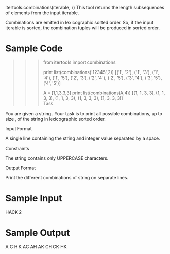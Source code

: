 itertools.combinations(iterable, r)
This tool returns the  length subsequences of elements from the input iterable.

Combinations are emitted in lexicographic sorted order. So, if the input iterable is sorted, the combination tuples will be produced in sorted order.

# Sample Code

>>> from itertools import combinations
>>> 
>>> print list(combinations('12345',2))
[('1', '2'), ('1', '3'), ('1', '4'), ('1', '5'), ('2', '3'), ('2', '4'), ('2', '5'), ('3', '4'), ('3', '5'), ('4', '5')]
>>> 
>>> A = [1,1,3,3,3]
>>> print list(combinations(A,4))
[(1, 1, 3, 3), (1, 1, 3, 3), (1, 1, 3, 3), (1, 3, 3, 3), (1, 3, 3, 3)] <br>
Task

You are given a string .
Your task is to print all possible combinations, up to size , of the string in lexicographic sorted order.

Input Format

A single line containing the string  and integer value  separated by a space.

Constraints


The string contains only UPPERCASE characters.

Output Format

Print the different combinations of string  on separate lines.

# Sample Input

HACK 2

# Sample Output

A
C
H
K
AC
AH
AK
CH
CK
HK
